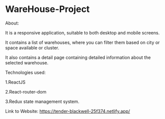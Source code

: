 # WareHouse-Project
About: 

It is a responsive application, suitable to both desktop and mobile screens.

It contains a list of warehouses, where you can filter them based on  city or space available or cluster.

It also contains a detail page containing detailed information about the selected warehouse.

Technologies used:

1.ReactJS

2.React-router-dom

3.Redux state management system.

Link to Website: https://tender-blackwell-25f374.netlify.app/
